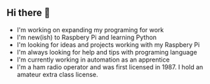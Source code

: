 ## Hi there 👋
- I'm working on expanding my programing for work
- I'm new(ish) to Raspbery Pi and learning Python
- I'm looking for ideas and projects working with my Raspbery Pi
- I'm always looking for help and tips with programing language
- I'm currently working in automation as an apprentice
- I'm a ham radio operator and was first licensed in 1987. I hold an amateur extra class license.
